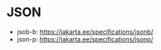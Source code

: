 # JSON

- jsob-b: https://jakarta.ee/specifications/jsonb/
- json-p: https://jakarta.ee/specifications/jsonp/